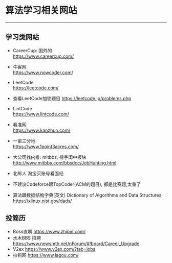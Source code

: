 # 算法学习相关网站

---
## 学习类网站

- CareerCup: 国外的  
https://www.careercup.com/
  
- 牛客网  
https://www.nowcoder.com/

- LeetCode  
https://leetcode.com/

- 查看LeetCode加锁题目
https://leetcode.jp/problems.php

- LintCode   
https://www.lintcode.com/

- 看准网  
https://www.kanzhun.com/

- 一亩三分地  
https://www.1point3acres.com/

- 大公司找内推: mitbbs, 待字闺中板块  
http://www.mitbbs.com/bbsdoc/JobHunting.html

- 北邮人  淘宝买账号看面经

* 不建议Codeforce跟TopCoder(ACM的题目), 都是比赛题,太重了

- 算法跟数据结构字典(英文)
   Dictionary of Algorithms and Data Structures  
   https://xlinux.nist.gov/dads/
   
   
## 投简历
- Boss直聘 https://www.zhipin.com/  
- 水木BBS 招聘 https://www.newsmth.net/nForum/#!board/Career_Upgrade  
- V2ex  https://www.v2ex.com/?tab=jobs  
- 拉钩网 https://www.lagou.com/  


